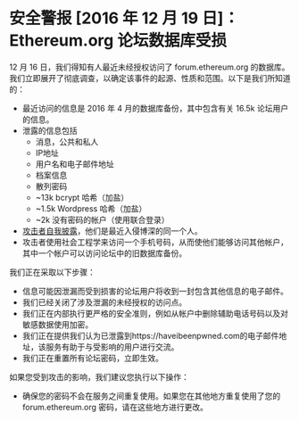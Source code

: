 # 安全警报 [2016 年 12 月 19 日]：Ethereum.org 论坛数据库受损
12 月 16 日，我们得知有人最近未经授权访问了 forum.ethereum.org 的数据库。我们立即展开了彻底调查，以确定该事件的起源、性质和范围。以下是我们所知道的：

- 最近访问的信息是 2016 年 4 月的数据库备份，其中包含有关 16.5k 论坛用户的信息。
- 泄露的信息包括
	- 消息，公共和私人
	- IP地址
	- 用户名和电子邮件地址
	- 档案信息
	- 散列密码
	- ~13k bcrypt 哈希（加盐）
	- ~1.5k Wordpress 哈希（加盐）
	- ~2k 没有密码的帐户（使用联合登录）
- [攻击者自我披露](http://www.coindesk.com/hackers-stole-300k-blockchain-investor/)，他们是最近入侵博深的同一个人。
- 攻击者使用社会工程学来访问一个手机号码，从而使他们能够访问其他帐户，其中一个帐户可以访问论坛中的旧数据库备份。

我们正在采取以下步骤：

- 信息可能因泄漏而受到损害的论坛用户将收到一封包含其他信息的电子邮件。
- 我们已经关闭了涉及泄漏的未经授权的访问点。
- 我们正在内部执行更严格的安全准则，例如从帐户中删除辅助电话号码以及对敏感数据使用加密。
- 我们正在提供我们认为已泄露到https://haveibeenpwned.com的电子邮件地址，该服务有助于与受影响的用户进行交流。
- 我们正在重置所有论坛密码，立即生效。

如果您受到攻击的影响，我们建议您执行以下操作：

- 确保您的密码不会在服务之间重复使用。如果您在其他地方重复使用了您的 forum.ethereum.org 密码，请在这些地方进行更改。